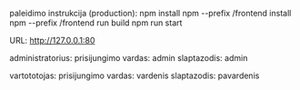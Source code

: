 paleidimo instrukcija (production):
npm install
npm --prefix /frontend install
npm --prefix /frontend run build
npm run start

URL:
http://127.0.0.1:80

administratorius:
    prisijungimo vardas:
    admin
    slaptazodis:
    admin

vartototojas:
    prisijungimo vardas:
    vardenis
    slaptazodis:
    pavardenis